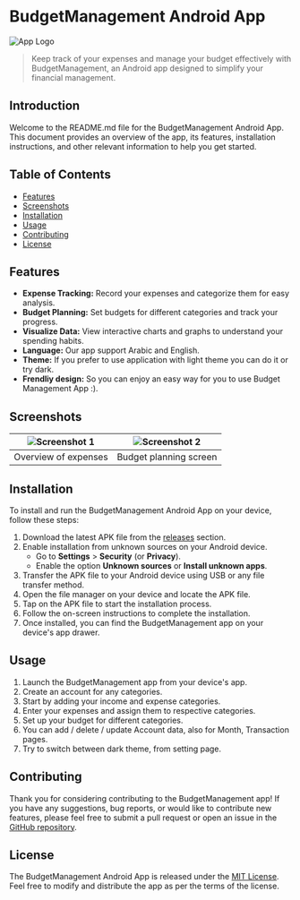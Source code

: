 # BudgetManagement Android App

![App Logo](app_logo.png)

> Keep track of your expenses and manage your budget effectively with BudgetManagement, an Android app designed to simplify your financial management.

## Introduction

Welcome to the README.md file for the BudgetManagement Android App. This document provides an overview of the app, its features, installation instructions, and other relevant information to help you get started.

## Table of Contents

- [Features](#features)
- [Screenshots](#screenshots)
- [Installation](#installation)
- [Usage](#usage)
- [Contributing](#contributing)
- [License](#license)

## Features

- **Expense Tracking:** Record your expenses and categorize them for easy analysis.
- **Budget Planning:** Set budgets for different categories and track your progress.
- **Visualize Data:** View interactive charts and graphs to understand your spending habits.
- **Language:** Our app support Arabic and English.
- **Theme:** If you prefer to use application with light theme you can do it or try dark.
- **Frendliy design:** So you can enjoy an easy way for you to use Budget Management App :).


## Screenshots

| ![Screenshot 1](screenshot1.png) | ![Screenshot 2](screenshot2.png) |
|----------------------------------|----------------------------------|
| Overview of expenses            | Budget planning screen           |

## Installation

To install and run the BudgetManagement Android App on your device, follow these steps:

1. Download the latest APK file from the [releases](https://github.com/your-repo/releases) section.
2. Enable installation from unknown sources on your Android device.
   - Go to **Settings** > **Security** (or **Privacy**).
   - Enable the option **Unknown sources** or **Install unknown apps**.
3. Transfer the APK file to your Android device using USB or any file transfer method.
4. Open the file manager on your device and locate the APK file.
5. Tap on the APK file to start the installation process.
6. Follow the on-screen instructions to complete the installation.
7. Once installed, you can find the BudgetManagement app on your device's app drawer.

## Usage

1. Launch the BudgetManagement app from your device's app.
2. Create an account for any categories.
3. Start by adding your income and expense categories.
4. Enter your expenses and assign them to respective categories.
5. Set up your budget for different categories.
6. You can add / delete / update Account data, also for Month, Transaction pages.
7. Try to switch between dark theme, from setting page.


## Contributing

Thank you for considering contributing to the BudgetManagement app! If you have any suggestions, bug reports, or would like to contribute new features, please feel free to submit a pull request or open an issue in the [GitHub repository](https://github.com/your-repo).

## License

The BudgetManagement Android App is released under the [MIT License](LICENSE). Feel free to modify and distribute the app as per the terms of the license.
